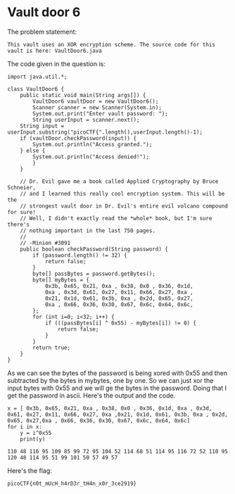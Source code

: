 # Vault door 6
The problem statement:
```
This vault uses an XOR encryption scheme. The source code for this vault is here: VaultDoor6.java
```
The code given in the question is:
```
import java.util.*;

class VaultDoor6 {
    public static void main(String args[]) {
        VaultDoor6 vaultDoor = new VaultDoor6();
        Scanner scanner = new Scanner(System.in);
        System.out.print("Enter vault password: ");
        String userInput = scanner.next();
	String input = userInput.substring("picoCTF{".length(),userInput.length()-1);
	if (vaultDoor.checkPassword(input)) {
	    System.out.println("Access granted.");
	} else {
	    System.out.println("Access denied!");
        }
    }

    // Dr. Evil gave me a book called Applied Cryptography by Bruce Schneier,
    // and I learned this really cool encryption system. This will be the
    // strongest vault door in Dr. Evil's entire evil volcano compound for sure!
    // Well, I didn't exactly read the *whole* book, but I'm sure there's
    // nothing important in the last 750 pages.
    //
    // -Minion #3091
    public boolean checkPassword(String password) {
        if (password.length() != 32) {
            return false;
        }
        byte[] passBytes = password.getBytes();
        byte[] myBytes = {
            0x3b, 0x65, 0x21, 0xa , 0x38, 0x0 , 0x36, 0x1d,
            0xa , 0x3d, 0x61, 0x27, 0x11, 0x66, 0x27, 0xa ,
            0x21, 0x1d, 0x61, 0x3b, 0xa , 0x2d, 0x65, 0x27,
            0xa , 0x66, 0x36, 0x30, 0x67, 0x6c, 0x64, 0x6c,
        };
        for (int i=0; i<32; i++) {
            if (((passBytes[i] ^ 0x55) - myBytes[i]) != 0) {
                return false;
            }
        }
        return true;
    }
}

```

As we can see the bytes of the password is being xored with 0x55 and then subtracted by the bytes in mybytes, one by one. So we can just xor the input bytes with 0x55 and we will ge the bytes in the password. Doing that I get the password in ascii. Here's the output and the code.
```
x = [ 0x3b, 0x65, 0x21, 0xa , 0x38, 0x0 , 0x36, 0x1d, 0xa , 0x3d, 0x61, 0x27, 0x11, 0x66, 0x27, 0xa ,0x21, 0x1d, 0x61, 0x3b, 0xa , 0x2d, 0x65, 0x27,0xa , 0x66, 0x36, 0x30, 0x67, 0x6c, 0x64, 0x6c]
for i in x:
    y = i^0x55
    print(y)
```
```
110 48 116 95 109 85 99 72 95 104 52 114 68 51 114 95 116 72 52 110 95 120 48 114 95 51 99 101 50 57 49 57
```
Here's the flag: 
```
picoCTF{n0t_mUcH_h4rD3r_tH4n_x0r_3ce2919}
```